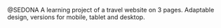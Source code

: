 @SEDONA
A learning project of a travel website on 3 pages. Adaptable design, versions for mobile, tablet and desktop. 
